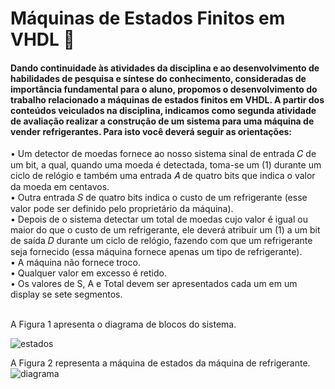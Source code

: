
<h1>Máquinas de Estados Finitos em VHDL 📘</h1> 
<h4>Dando continuidade às atividades da disciplina e ao desenvolvimento de habilidades de pesquisa e síntese do conhecimento, consideradas de importância fundamental para o aluno, propomos o desenvolvimento do trabalho relacionado a máquinas de estados finitos em VHDL.
A partir dos conteúdos veiculados na disciplina, indicamos como segunda atividade de avaliação realizar a construção de um sistema para uma máquina de vender refrigerantes. Para isto você deverá seguir as orientações:</h4>

•	Um detector de moedas fornece ao nosso sistema sinal de entrada 𝐶 de um bit, a qual, quando uma moeda é detectada, toma-se um (1) durante um ciclo de relógio e também uma entrada 𝐴 de quatro bits que indica o valor da moeda em centavos.<br> 
•	Outra entrada 𝑆 de quatro bits indica o custo de um refrigerante (esse valor pode ser definido pelo proprietário da máquina).<br>
•	Depois de o sistema detectar um total de moedas cujo valor é igual ou maior do que o custo de um refrigerante, ele deverá atribuir um (1) a um bit de saída 𝐷 durante um ciclo de relógio, fazendo com que um refrigerante seja fornecido (essa máquina fornece apenas um tipo de refrigerante).<br>
•	A máquina não fornece troco.<br>
•	Qualquer valor em excesso é retido.<br>
•	Os valores de S, A e Total devem ser apresentados cada um em um display se sete segmentos.<br>
<br>

A Figura 1 apresenta o diagrama de blocos do sistema.

![estados](https://user-images.githubusercontent.com/39541807/69341596-a134eb80-0c48-11ea-907d-34f5e14d437d.png) 


A Figura 2 representa a máquina de estados da máquina de refrigerante.
![diagrama](https://user-images.githubusercontent.com/39541807/69341595-a09c5500-0c48-11ea-84ef-a0856acf2fe7.png) 
